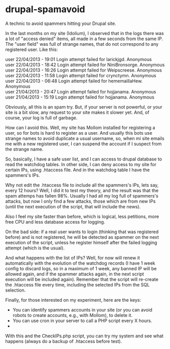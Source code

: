 drupal-spamavoid
================

A technic to avoid spammers hitting your Drupal site.

In the last months on my site (Idolium), I observed that in the logs there was a lot of "access denied" items, all made in a few seconds from the same IP. The "user field" was full of strange names, that do not correspond to any registered user. Like this:

user  22/04/2013 - 19:01	Login attempt failed for larickjgd.	Anonymous	
user	22/04/2013 - 18:42	Login attempt failed for NiniBronsorge.	Anonymous	
user	22/04/2013 - 16:26	Login attempt failed for Weipscreese.	Anonymous	
user	22/04/2013 - 11:58	Login attempt failed for crynctymn.	Anonymous	
user	22/04/2013 - 06:48	Login attempt failed for hememaillaHew.	Anonymous	
user	21/04/2013 - 20:47	Login attempt failed for hojjanama.	Anonymous	
user	21/04/2013 - 15:19	Login attempt failed for hojjanama.	Anonymous

Obviously, all this is an spam try. But, if your server is not powerful, or your site is a bit slow, any request to your site makes it slower yet. And, of course, your log is full of garbage.

How can I avoid this. Well, my site has Mollom installed for registering a user, so for bots is hard to register as a user. And usually this bots use strange names to avoid duplicate a usual username, so, when mi site emails me with a new registered user, I can suspend the account if I suspect from the strange name.

So, basically, I have a safe user list, and I can access to drupal database to read the watchdog tables.
In other side, I can deny access to my site for certain IPs, using .htaccess file. And in the watchdog table I have the spammers's IPs.

Why not edit the .htaccess file to include all the spammers's IPs, lets say, every 12 hours? Well, I did it to test my theory, and the result was that the spam attemps has fallen 98%. Usually I had all my log full of spammers's attacks, but now I only find a few attacks, those which are from new IPs (until the next execution of the script, that will include the news).

Also I feel my site faster than before, which is logical, less petitions, more free CPU and less database access for logging.

On the bad side: if a real user wants to login (thinking that was registered before) and is not registered, he will be detected as spammer on the next execution of the script, unless he register himself after the failed logging attempt (which is the usual).

And what happens with the list of IPs? Well, for now will renew it automatically with the evolution of the watchdog records (I have 1 week config to discard logs, so in a maximum of 1 week, any banned IP will be allowed again, and if the spammer attacks again, in the next script execution will be included again). Remember that the script will re-create the .htaccess file every time, including the selected IPs from the SQL selection.

Finally, for those interested on my experiment, here are the keys:
- You can identify spammers accounts in your site (or you can avoid robots to create accounts, e.g., with Mollom), to delete it.
- You can use cron in your server to call a PHP script every X hours.
- 
With this and the CheckIPs.php script, you can try my system and see what happens (always do a backup of .htaccess before test).
